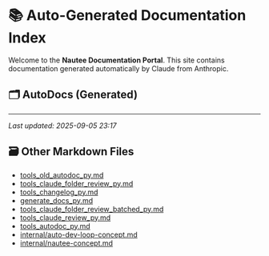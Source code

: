 # 📚 Auto-Generated Documentation Index

Welcome to the **Nautee Documentation Portal**. This site contains documentation generated automatically by Claude from Anthropic.

## 🗂️ AutoDocs (Generated)


---

_Last updated: 2025-09-05 23:17_

## 🗃️ Other Markdown Files

- [tools_old_autodoc_py.md](tools_old_autodoc_py.md)
- [tools_claude_folder_review_py.md](tools_claude_folder_review_py.md)
- [tools_changelog_py.md](tools_changelog_py.md)
- [generate_docs_py.md](generate_docs_py.md)
- [tools_claude_folder_review_batched_py.md](tools_claude_folder_review_batched_py.md)
- [tools_claude_review_py.md](tools_claude_review_py.md)
- [tools_autodoc_py.md](tools_autodoc_py.md)
- [internal/auto-dev-loop-concept.md](internal/auto-dev-loop-concept.md)
- [internal/nautee-concept.md](internal/nautee-concept.md)
